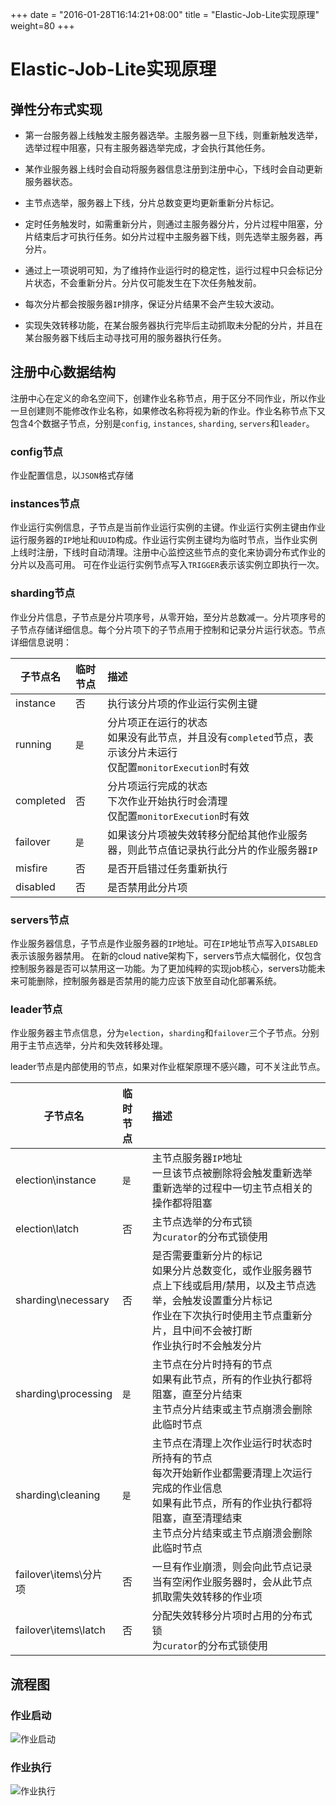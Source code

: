 +++
date = "2016-01-28T16:14:21+08:00"
title = "Elastic-Job-Lite实现原理"
weight=80
+++

# Elastic-Job-Lite实现原理

## 弹性分布式实现

* 第一台服务器上线触发主服务器选举。主服务器一旦下线，则重新触发选举，选举过程中阻塞，只有主服务器选举完成，才会执行其他任务。

* 某作业服务器上线时会自动将服务器信息注册到注册中心，下线时会自动更新服务器状态。

* 主节点选举，服务器上下线，分片总数变更均更新重新分片标记。

* 定时任务触发时，如需重新分片，则通过主服务器分片，分片过程中阻塞，分片结束后才可执行任务。如分片过程中主服务器下线，则先选举主服务器，再分片。

* 通过上一项说明可知，为了维持作业运行时的稳定性，运行过程中只会标记分片状态，不会重新分片。分片仅可能发生在下次任务触发前。

* 每次分片都会按服务器`IP`排序，保证分片结果不会产生较大波动。

* 实现失效转移功能，在某台服务器执行完毕后主动抓取未分配的分片，并且在某台服务器下线后主动寻找可用的服务器执行任务。

## 注册中心数据结构

注册中心在定义的命名空间下，创建作业名称节点，用于区分不同作业，所以作业一旦创建则不能修改作业名称，如果修改名称将视为新的作业。作业名称节点下又包含4个数据子节点，分别是`config`, `instances`, `sharding`, `servers`和`leader`。

### config节点

作业配置信息，以`JSON`格式存储

### instances节点

作业运行实例信息，子节点是当前作业运行实例的主键。作业运行实例主键由作业运行服务器的`IP`地址和`UUID`构成。作业运行实例主键均为临时节点，当作业实例上线时注册，下线时自动清理。注册中心监控这些节点的变化来协调分布式作业的分片以及高可用。
可在作业运行实例节点写入`TRIGGER`表示该实例立即执行一次。

### sharding节点

作业分片信息，子节点是分片项序号，从零开始，至分片总数减一。分片项序号的子节点存储详细信息。每个分片项下的子节点用于控制和记录分片运行状态。节点详细信息说明：

| 子节点名                          | 临时节点 | 描述                                                                        |
| -------------------------------- |:--------|:----------------------------------------------------------------------------|
| instance                         | 否      | 执行该分片项的作业运行实例主键                                                   |
| running                          | `是`    | 分片项正在运行的状态<br />如果没有此节点，并且没有`completed`节点，表示该分片未运行<br />仅配置`monitorExecution`时有效 |
| completed                        | 否      | 分片项运行完成的状态<br />下次作业开始执行时会清理<br />仅配置`monitorExecution`时有效 |
| failover                         | `是`    | 如果该分片项被失效转移分配给其他作业服务器，则此节点值记录执行此分片的作业服务器`IP`   |
| misfire                          | 否      | 是否开启错过任务重新执行                                                       |
| disabled                         | 否      | 是否禁用此分片项                                                              |

### servers节点

作业服务器信息，子节点是作业服务器的`IP`地址。可在`IP`地址节点写入`DISABLED`表示该服务器禁用。
在新的cloud native架构下，servers节点大幅弱化，仅包含控制服务器是否可以禁用这一功能。为了更加纯粹的实现job核心，servers功能未来可能删除，控制服务器是否禁用的能力应该下放至自动化部署系统。

### leader节点

作业服务器主节点信息，分为`election`，`sharding`和`failover`三个子节点。分别用于主节点选举，分片和失效转移处理。

leader节点是内部使用的节点，如果对作业框架原理不感兴趣，可不关注此节点。

| 子节点名                          | 临时节点 | 描述                                                                        |
| -------------------------------- |:--------|:----------------------------------------------------------------------------|
| election\instance                | `是`    | 主节点服务器`IP`地址<br />一旦该节点被删除将会触发重新选举<br />重新选举的过程中一切主节点相关的操作都将阻塞   |
| election\latch                   | 否      | 主节点选举的分布式锁<br />为`curator`的分布式锁使用 |
| sharding\necessary               | 否      | 是否需要重新分片的标记<br />如果分片总数变化，或作业服务器节点上下线或启用/禁用，以及主节点选举，会触发设置重分片标记<br />作业在下次执行时使用主节点重新分片，且中间不会被打断<br />作业执行时不会触发分片|
| sharding\processing              | `是`    | 主节点在分片时持有的节点<br />如果有此节点，所有的作业执行都将阻塞，直至分片结束<br />主节点分片结束或主节点崩溃会删除此临时节点 |
| sharding\cleaning                | `是`    | 主节点在清理上次作业运行时状态时所持有的节点<br />每次开始新作业都需要清理上次运行完成的作业信息<br />如果有此节点，所有的作业执行都将阻塞，直至清理结束<br />主节点分片结束或主节点崩溃会删除此临时节点 |
| failover\items\分片项             | 否      | 一旦有作业崩溃，则会向此节点记录<br />当有空闲作业服务器时，会从此节点抓取需失效转移的作业项 |
| failover\items\latch             | 否      | 分配失效转移分片项时占用的分布式锁<br />为`curator`的分布式锁使用                    |

## 流程图

### 作业启动

![作业启动](../../../img/principles/job_start.jpg)

### 作业执行

![作业执行](../../../img/principles/job_exec.jpg)
